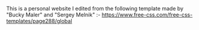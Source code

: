 This is a personal website I edited from the following template made by "Bucky Maler" and "Sergey Melnik" :- https://www.free-css.com/free-css-templates/page288/global
